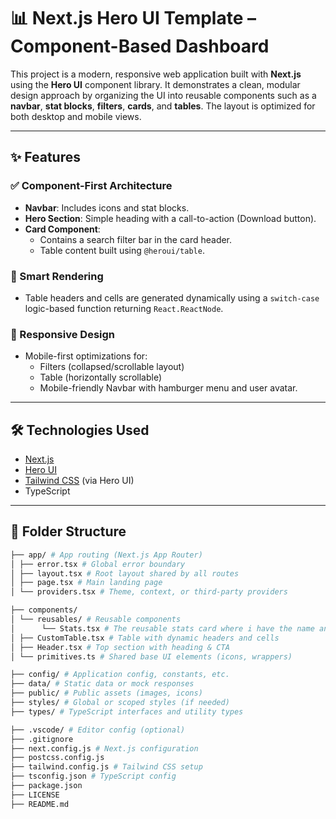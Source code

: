 # 📊 Next.js Hero UI Template – Component-Based Dashboard

This project is a modern, responsive web application built with **Next.js** using the **Hero UI** component library. It demonstrates a clean, modular design approach by organizing the UI into reusable components such as a **navbar**, **stat blocks**, **filters**, **cards**, and **tables**. The layout is optimized for both desktop and mobile views.

---

## ✨ Features

### ✅ Component-First Architecture
- **Navbar**: Includes icons and stat blocks.
- **Hero Section**: Simple heading with a call-to-action (Download button).
- **Card Component**:
  - Contains a search filter bar in the card header.
  - Table content built using `@heroui/table`.

### 🧠 Smart Rendering
- Table headers and cells are generated dynamically using a `switch-case` logic-based function returning `React.ReactNode`.

### 📱 Responsive Design
- Mobile-first optimizations for:
  - Filters (collapsed/scrollable layout)
  - Table (horizontally scrollable)
  - Mobile-friendly Navbar with hamburger menu and user avatar.

---

## 🛠️ Technologies Used

- [Next.js](https://nextjs.org/)
- [Hero UI](https://heroui.dev/)
- [Tailwind CSS](https://tailwindcss.com/) (via Hero UI)
- TypeScript


---

## 📁 Folder Structure

```bash
├── app/ # App routing (Next.js App Router)
│ ├── error.tsx # Global error boundary
│ ├── layout.tsx # Root layout shared by all routes
│ ├── page.tsx # Main landing page
│ └── providers.tsx # Theme, context, or third-party providers

├── components/
│ └── reusables/ # Reusable components
│      └── Stats.tsx # The reusable stats card where i have the name and value in green thing
│ ├── CustomTable.tsx # Table with dynamic headers and cells
│ ├── Header.tsx # Top section with heading & CTA
│ └── primitives.ts # Shared base UI elements (icons, wrappers)

├── config/ # Application config, constants, etc.
├── data/ # Static data or mock responses
├── public/ # Public assets (images, icons)
├── styles/ # Global or scoped styles (if needed)
├── types/ # TypeScript interfaces and utility types

├── .vscode/ # Editor config (optional)
├── .gitignore
├── next.config.js # Next.js configuration
├── postcss.config.js
├── tailwind.config.js # Tailwind CSS setup
├── tsconfig.json # TypeScript config
├── package.json
├── LICENSE
├── README.md
